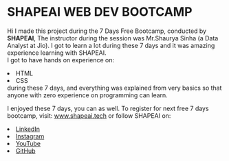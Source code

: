 # SHAPEAI WEB DEV BOOTCAMP
Hi I made this project during the 7 Days Free Bootcamp, conducted by <b>SHAPEAI</b>,
The instructor during the session was Mr.Shaurya Sinha (a Data Analyst at Jio). I got to 
learn a lot during these 7 days and it was amazing experience learning with SHAPEAI.
<br>I got to have hands on experience on:
<li>HTML
<li>CSS
<br>during these 7 days, and everything was explained from very basics so that anyone with zero experience on programming can learn.

I enjoyed these 7 days, you can as well. To register for next free 7 days bootcamp, 
visit: www.shapeai.tech
or follow SHAPEAI on:
<li><a href="https://in.linkedin.com/company/shapeai">LinkedIn</a>
<li><a href="https://www.instagram.com/shape.ai/?hl=en">Instagram</a>
<li><a href="https://www.youtube.com/channel/UCTUvDLTW9meuDXWcbmISPdA">YouTube</a>
<li><a href="https://github.com/shapeai">GitHub</a>
